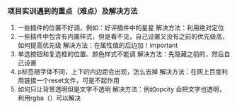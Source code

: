 ### 项目实训遇到的重点（难点）及解决方法
1.  一些插件的位置不好调，例如：好评插件中的星星
解决方法：利用绝对定位
2.  一些插件中包含有内置样式，但是看不见，自己设置又没有之前的优先级高，如何提高优先级
解决方法：在属性值的后边加！important
3.  单选按钮和复选框的位置、颜色样式不能调
解决方法：先隐藏之前的，然后自己设置
4.  p标签随字体不同，上下的内边距会出现，怎么去掉
解决方法：在网上百度利用链接一个reset文件，可是不起作用
5.  如何只让背景透明但是文字不透明
解决方法：例如opcity   会把文字也透明，利用rgba（）可以解决
